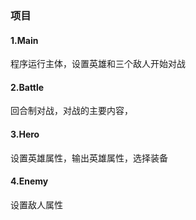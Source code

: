 ### **项目**

#### 1.Main

程序运行主体，设置英雄和三个敌人开始对战

#### 2.Battle

回合制对战，对战的主要内容，

#### 3.Hero

设置英雄属性，输出英雄属性，选择装备

#### 4.Enemy

设置敌人属性